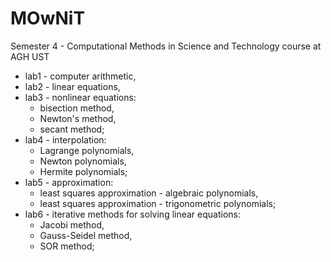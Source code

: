 # MOwNiT
Semester 4 - Computational Methods in Science and Technology course at AGH UST

- lab1 - computer arithmetic,
- lab2 - linear equations,
- lab3 - nonlinear equations:
  - bisection method,
  - Newton's method,
  - secant method;
- lab4 - interpolation:
  - Lagrange polynomials,
  - Newton polynomials,
  - Hermite polynomials;
- lab5 - approximation:
  - least squares approximation - algebraic polynomials,
  - least squares approximation - trigonometric polynomials;
- lab6 - iterative methods for solving linear equations:
  - Jacobi method,
  - Gauss-Seidel method,
  - SOR method;
